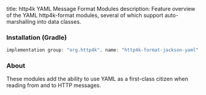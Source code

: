 title: http4k YAML Message Format Modules
description: Feature overview of the YAML http4k-format modules, several of which support auto-marshalling into data classes.

### Installation (Gradle)

```groovy
implementation group: "org.http4k", name: "http4k-format-jackson-yaml", version: "4.1.0.0"
```

### About
These modules add the ability to use YAML as a first-class citizen when reading from and to HTTP messages. 

[http4k]: https://http4k.org
